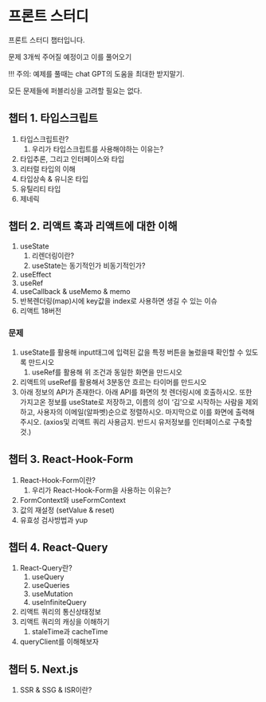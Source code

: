 # 프론트 스터디

프론트 스터디 챕터입니다.

문제 3개씩 주어질 예정이고 이를 풀어오기

!!! 주의: 예제를 풀때는 chat GPT의 도움을 최대한 받지말기.

모든 문제들에 퍼블리싱을 고려할 필요는 없다.

## 챕터 1. 타입스크립트

1. 타입스크립트란? 
    1. 우리가 타입스크립트를 사용해야하는 이유는?
2. 타입추론, 그리고 인터페이스와 타입
3. 리터럴 타입의 이해
4. 타입상속 & 유니온 타입
5. 유틸리티 타입
6. 제네릭

## 챕터 2. 리액트 훅과 리액트에 대한 이해

1. useState
    1. 리렌더링이란?
    2. useState는 동기적인가 비동기적인가?
2. useEffect
3. useRef
4. useCallback & useMemo & memo
5. 반복렌더링(map)시에 key값을 index로 사용하면 생길 수 있는 이슈
6. 리액트 18버전

### 문제

1. useState를 활용해 input태그에 입력된 값을 특정 버튼을 눌렀을때 확인할 수 있도록 만드시오
    1. useRef를 활용해 위 조건과 동일한 화면을 만드시오
2. 리액트의 useRef를 활용해서 3분동안 흐르는 타이머를 만드시오
3. 아래 정보의 API가 존재한다. 아래 API를 화면의 첫 렌더링시에 호출하시오. 또한 가지고온 정보를 useState로 저장하고, 이름의 성이 ‘김’으로 시작하는 사람을 제외하고, 사용자의 이메일(알파벳)순으로 정렬하시오. 마지막으로 이를 화면에 출력해주시오. (axios및 리액트 쿼리 사용금지. 반드시 유저정보를 인터페이스로 구축할 것.)

## 챕터 3. React-Hook-Form

1. React-Hook-Form이란?
    1. 우리가 React-Hook-Form을 사용하는 이유는?
2. FormContext와 useFormContext
3. 값의 재설정 (setValue & reset)
4. 유효성 검사방법과 yup

## 챕터 4. React-Query

1. React-Query란?
    1. useQuery
    2. useQueries
    3. useMutation
    4. useInfiniteQuery
2. 리액트 쿼리의 통신상태정보
3. 리액트 쿼리의 캐싱을 이해하기
    1. staleTime과 cacheTime
4. queryClient를 이해해보자

## 챕터 5. Next.js

1. SSR & SSG & ISR이란?
